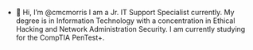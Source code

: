 - 👋 Hi, I’m @cmcmorris
  I am a Jr. IT Support Specialist currently.
  My degree is in Information Technology with a concentration in Ethical Hacking and Network Administration Security.
  I am currently studying for the CompTIA PenTest+.
